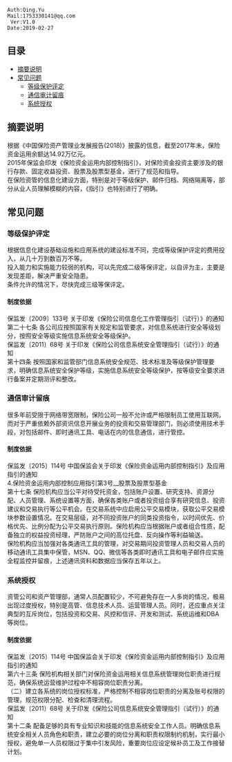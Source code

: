 ```shell
Auth:Qing.Yu
Mail:1753330141@qq.com
 Ver:V1.0
Date:2019-02-27
```

## 目录
- [摘要说明](#摘要说明)
- [常见问题](#常见问题)
  - [等级保护评定](#等级保护评定)
  - [通信审计留痕](#通信审计留痕)
  - [系统授权](#系统授权)

## 摘要说明
根据《中国保险资产管理业发展报告(2018)》披露的信息，截至2017年末，保险资金运用余额达14.92万亿元。  
2015年保监会印发《保险资金运用内部控制指引》，对保险资金投资主要涉及的银行存款、固定收益投资、股票及股票型基金，进行了规范和指导。  
在保险资管的信息化建设方面，特别是对于等级保护、邮件归档、网络隔离等，部分从业人员理解模糊的内容，《指引》也特别进行了明确。

## 常见问题

### 等级保护评定
根据信息化建设基础设施和应用系统的建设标准不同，完成等级保护评定的费用投入，从几十万到数百万不等。  
投入能力和实施能力较弱的机构，可以先完成二级等保评定，以自评为主，主要是发现差距，解决严重安全隐患。  
条件允许的情况下，尽快完成三级等保评定。
#### 制度依据
保监发〔2009〕133号 关于印发《保险公司信息化工作管理指引（试行）》的通知  
第二十七条  各公司应按照国家有关规定和监管要求，对信息系统进行安全等级划分，按照安全等级实施信息系统安全等级保护。  
保监发〔2011〕68号 关于印发《保险公司信息系统安全管理指引（试行）》的通知  
第十四条 按照国家和监管部门信息系统安全规范、技术标准及等级保护管理要求，明确信息系统安全保护等级，实施信息系统安全等级保护，按等级安全要求进行备案并定期测评和整改。  

### 通信审计留痕
很多年前受限于网络带宽限制，保险公司一般不允许或严格限制员工使用互联网。而对于严重依赖外部资讯信息开展业务的投资和交易管理部门，则必须使用技术手段，对包括邮件、即时通讯工具、电话在内的信息通信，进行管控。
#### 制度依据
保监发〔2015〕114号 中国保监会关于印发《保险资金运用内部控制指引》及应用指引的通知  
4.保险资金运用内部控制应用指引第3号__股票及股票型基金  
第十七条  保险机构应当公平对待受托资金，包括账户设置、研究支持、资源分配、人员管理、系统设置等方面，确保各类账户或者投资组合享有研究信息、投资建议和交易执行等公平机会。在交易系统中应启用公平交易模块，获取公平交易模块参数设置情况。在交易层级，对不同投资账户的同类投资指令，以时间优先、价格优先、比例分配为公平交易执行原则。保险机构应当根据账户或者组合性质，配备独立的权益投资经理，严防账户之间的高位托盘、反向操作等利益输送。  
保险机构应当加强对各类通讯工具的管理，对交易期间投资管理人员和交易人员的移动通讯工具集中保管，MSN、QQ、微信等各类即时通讯工具和电子邮件应实施全程监控并留痕，上述通讯资料和数据应当保存五年以上。  

### 系统授权
资管公司和资产管理部，通常人员配置较少，不可避免存在一人多岗的情况，极易出现过度授权，特别是高管、信息技术人员、运营管理人员。同时，还应重点关注典型的互斥岗位，包括投资和交易、风控和信评、开发和测试、系统运维和DBA等岗位。
#### 制度依据
保监发〔2015〕114号 中国保监会关于印发《保险资金运用内部控制指引》及应用指引的通知  
第六十三条  保险机构相关部门对保险资金运用相关信息系统管理岗位职责进行规范，确保系统运营维护过程中不相容岗位职责分离。  
（二）建立各系统的岗位授权标准，严格控制不相容岗位职责的分离及账号权限的管理，规范权限分配、检查和清理流程。  
保监发〔2011〕68号 关于印发《保险公司信息系统安全管理指引（试行）》的通知  
第十二条 配备足够的具有专业知识和技能的信息系统安全工作人员。明确信息系统安全相关人员角色和职责，建立必要的岗位分离和职责权限制约机制，实行最小授权，避免单一人员权限过于集中引发风险，重要岗位应设定候补员工及工作接替计划。
